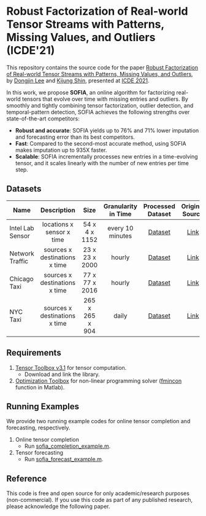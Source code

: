 # Robust Factorization of Real-world Tensor Streams with Patterns, Missing Values, and Outliers (ICDE'21)
This repository contains the source code for the paper [Robust Factorization of Real-world Tensor Streams with Patterns, Missing Values, and Outliers](https://google.co.kr), by [Dongjin Lee](https://github.com/wooner49) and [Kijung Shin](https://kijungs.github.io/), presented at [ICDE 2021](https://icde2021.gr/).

In this work, we propose **SOFIA**, an online algorithm for factorizing real-world tensors that evolve over time with missing entries and outliers. By smoothly and tightly combining tensor factorization, outlier detection, and temporal-pattern detection, SOFIA achieves the following strengths over state-of-the-art competitors:
* **Robust and accurate**: SOFIA yields up to 76% and 71% lower imputation and forecasting error than its best competitors.
* **Fast**: Compared to the second-most accurate method, using SOFIA makes imputation up to 935X faster.
* **Scalable**: SOFIA incrementally processes new entries in a time-evolving tensor, and it scales linearly with the number of new entries per time step.

## Datasets
| Name              | Description                   | Size            | Granularity in Time | Processed Dataset | Original Source   |
| ----------------- |:-----------------------------:| :--------------:| :------------------:| :---------------: |:-----------------:|
| Intel Lab Sensor  | locations x sensor x time     | 54 x 4 x 1152   | every 10 minutes    | [Dataset](https://github.com/wooner49/sofia/tree/main/data)   | [Link](http://db.csail.mit.edu/labdata/labdata.html) |
| Network Traffic   | sources x destinations x time | 23 x 23 x 2000  | hourly              | [Dataset](https://github.com/wooner49/sofia/tree/main/data)   | [Link](https://www.cs.utexas.edu/~yzhang/research/AbileneTM/) |
| Chicago Taxi      | sources x destinations x time | 77 x 77 x 2016  | hourly              | [Dataset](https://github.com/wooner49/sofia/tree/main/data)   | [Link](https://data.cityofchicago.org/Transportation/Taxi-Trips/wrvz-psew) |
| NYC Taxi          | sources x destinations x time | 265 x 265 x 904 | daily               | [Dataset](https://github.com/wooner49/sofia/tree/main/data)   | [Link](https://www1.nyc.gov/site/tlc/about/tlc-trip-record-data.page) |

## Requirements
1. [Tensor Toolbox v3.1](https://gitlab.com/tensors/tensor_toolbox/-/releases/v3.1) for tensor computation.
    * Download and link the library.
2. [Optimization Toolbox](https://kr.mathworks.com/help/optim/index.html?lang=en) for non-linear programming solver ([fmincon](https://kr.mathworks.com/help/optim/ug/fmincon.html?lang=en) function in Matlab).


## Running Examples
We provide two running example codes for online tensor completion and forecasting, respectively.
1. Online tensor completion
      * Run [sofia_completion_example.m](https://github.com/wooner49/sofia/blob/main/sofia_completion_example.m).
2. Tensor forecasting
      * Run [sofia_forecast_example.m](https://github.com/wooner49/sofia/blob/main/sofia_forecast_example.m).

## Reference
This code is free and open source for only academic/research purposes (non-commercial).
If you use this code as part of any published research, please acknowledge the following paper.
```
```

